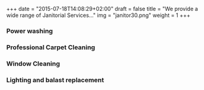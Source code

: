 +++
date = "2015-07-18T14:08:29+02:00"
draft = false
title = "We provide a wide range of Janitorial Services..."
img = "janitor30.png"
weight = 1
+++

### Power washing
### Professional Carpet Cleaning
### Window Cleaning
### Lighting and balast replacement 
